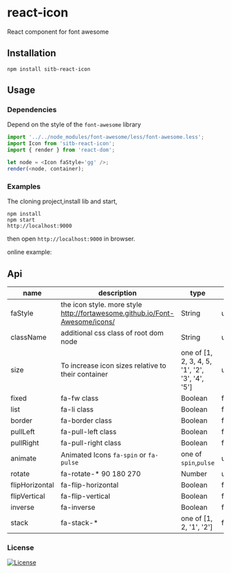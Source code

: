 # react-icon
React component for font awesome


## Installation

    npm install sitb-react-icon
    
## Usage

### Dependencies
Depend on the style of the ``font-awesome`` library

```js
import '../../node_modules/font-awesome/less/font-awesome.less';
import Icon from 'sitb-react-icon';
import { render } from 'react-dom';

let node = <Icon faStyle='gg' />;
render(<node, container);
```

### Examples
The cloning project,install lib and start,
    
    npm install
    npm start 
    http://localhost:9000
    
then open ``http://localhost:9000`` in browser.

online example: 

## Api

| name     | description    | type     | default      |
|----------|----------------|----------|--------------|
|faStyle  | the icon style. more style http://fortawesome.github.io/Font-Awesome/icons/|String    | undefined        |
|className|additional css class of root dom node|String |undefined|
|size|To increase icon sizes relative to their container|one of [1, 2, 3, 4, 5, '1', '2', '3', '4', '5']|undefined|
|fixed|fa-fw class|Boolean|false|
|list| fa-li class|Boolean|false|
|border|fa-border class|Boolean|false|
|pullLeft|fa-pull-left class|Boolean|false|
|pullRight|fa-pull-right class|Boolean|false|
|animate|Animated Icons `fa-spin` or `fa-pulse`|one of `spin`,`pulse`|undefined|
|rotate|fa-rotate-* 90 180 270|Number|undefined|
|flipHorizontal|fa-flip-horizontal|Boolean|false|
|flipVertical|fa-flip-vertical|Boolean|false|
|inverse|fa-inverse|Boolean|false|
|stack|fa-stack-*|one of [1, 2, '1', '2']|false|
    
### License
[![License](https://img.shields.io/npm/l/react-icon.svg)](LICENSE)
